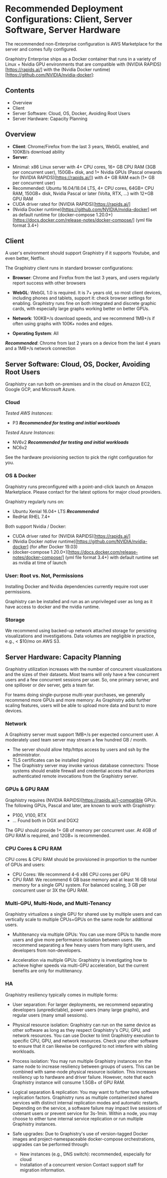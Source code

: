 <!-- Generate PDF via 

1. MacDown

2. Or, 

docker run --rm -it -v $PWD:/source jagregory/pandoc -s hardware-software.md -o hardware-software.pdf

-->



# Recommended Deployment Configurations: Client, Server Software, Server Hardware

The recommended non-Enterprise configuration is AWS Marketplace for the server and comes fully configured.

Graphistry Enterprise ships as a Docker container that runs in a variety of Linux + Nvidia GPU environments that are compatible with (NVIDIA RAPIDS)[https://rapids.ai/] with the (Nvidia Docker runtime)[https://github.com/NVIDIA/nvidia-docker]:

## Contents

* Overview
* Client
* Server Software: Cloud, OS, Docker, Avoiding Root Users
* Server Hardware: Capacity Planning

## Overview

* **Client**: Chrome/Firefox from the last 3 years, WebGL enabled, and 100KB/s download ability
* **Server**: 
- Minimal: x86 Linux server with 4+ CPU cores, 16+ GB CPU RAM (3GB per concurrent user), 150GB+ disk, and 1+ Nvidia GPUs (Pascal onwards for (NVIDIA RAPIDS)[https://rapids.ai/]) with 4+ GB RAM each (1+ GB per concurrent user)
- Recommended: Ubuntu 16.04/18.04 LTS, 4+ CPU cores, 64GB+ CPU RAM, 150GB+ disk, Nvidia Pascal or later (Volta, RTX, ...) with 12+GB GPU RAM
- CUDA driver rated for (NVIDIA RAPIDS)[https://rapids.ai/] 
- (Nvidia Docker runtime)[https://github.com/NVIDIA/nvidia-docker] set as default runtime for (docker-compose 1.20.0+)[https://docs.docker.com/release-notes/docker-compose/] (yml file format 3.4+)
 

## Client

A user's environment should support Graphistry if it supports Youtube, and even better, Netflix.

The Graphistry client runs in standard browser configurations:

* **Browser**: Chrome and Firefox from the last 3 years, and users regularly report success with other browsers

* **WebGL**: WebGL 1.0 is required. It is 7+ years old, so most client devices, including phones and tablets, support it: check browser settings for enabling. Graphistry runs fine on both integrated and discrete graphic cards, with especially large graphs working better on better GPUs.

* **Network**: 100KB+/s download speeds, and we recommend 1MB+/s if often using graphs with 100K+ nodes and edges. 

* **Operating System**: All

***Recommended***: Chrome from last 2 years on a device from the last 4 years and a 1MB+/s network connection


## Server Software: Cloud, OS, Docker, Avoiding Root Users

Graphistry can run both on-premises and in the cloud on Amazon EC2, Google GCP, and Microsoft Azure.

### Cloud

*Tested AWS Instances*:

* P3 ***Recommended for testing and initial workloads***

*Tested Azure Instances*:

* NV6v2 ***Recommended for testing and initial workloads***
* NC6v2

See the hardware provisioning section to pick the right configuration for you.

### OS & Docker

Graphistry runs preconfigured with a point-and-click launch on Amazon Marketplace. Please contact for the latest options for major cloud providers.

Graphistry regularly runs on:

* Ubuntu Xenial 16.04+ LTS ***Recommended***
* RedHat RHEL 7.4+

Both support Nvidia / Docker:

* CUDA driver rated for (NVIDIA RAPIDS)[https://rapids.ai/] 
* (Nvidia Docker *native* runtime)[https://github.com/NVIDIA/nvidia-docker]  (for after Docker 19.03)
* (docker-compose 1.20.0+)[https://docs.docker.com/release-notes/docker-compose/] (yml file format 3.4+) with default runtime set as nvidia at time of launch



### User: Root vs. Not, Permissions

Installing Docker and Nvidia dependencies currently require root user permissions.

Graphistry can be installed and run as an unprivileged user as long as it have access to docker and the nvidia runtime. 

### Storage

We recommend using backed-up network attached storage for persisting visualizations and investigations. Data volumes are negligible in practice, e.g., < $10/mo on AWS S3.

## Server Hardware:  Capacity Planning

Graphistry utilization increases with the number of concurrent visualizations and the sizes of their datasets. 
Most teams will only have a few concurrent users and a few concurrent sessions per user. So, one primary server, and one spillover or dev server, gets a team far.

For teams doing single-purpose multi-year purchases, we generally recommend more GPUs and more memory: As Graphistry adds further scaling features, users will be able to upload more data and burst to more devices. 


### Network

A Graphistry server must support 1MB+/s per expected concurrent user. A moderately used team server may stream a few hundred GB / month.

* The server should allow http/https access by users and ssh by the administrator.
* TLS certificates can be installed (nginx)
* The Graphistry server may invoke various database connectors: Those systems should enable firewall and credential access that authorizes authenticated remote invocations from the Graphistry server.

### GPUs & GPU RAM

Graphistry requires (NVIDIA RAPIDS)[https://rapids.ai/]-compatible  GPUs. The following GPUs, Pascal and later, are known to work with Graphistry:

* P100, V100, RTX
* ... Found both in DGX and DGX2

The GPU should provide 1+ GB of memory per concurrent user. At 4GB of GPU RAM is required, and 12GB+ is recommended. 

### CPU Cores & CPU RAM

CPU cores & CPU RAM should be provisioned in proportion to the number of GPUs and users:

* CPU Cores: We recommend 4-6 x86 CPU cores per GPU
* CPU RAM: We recommend 6 GB base memory and at least 16 GB total memory for a single GPU system. For balanced scaling, 3 GB per concurrent user or 3X the GPU RAM.


### Multi-GPU, Multi-Node, and Multi-Tenancy

Graphistry virtualizes a single GPU for shared use by multiple users and can vertically scale to multiple CPUs+GPUs on the same node for additional users. 

* Multitenancy via multiple GPUs: You can use more GPUs to handle more users and give more performance isolation between users. We recommend separating a few heavy users from many light users, and developers from non-developers.

* Acceleration via multiple GPUs: Graphistry is investigating how to achieve higher speeds via multi-GPU acceleration, but the current benefits are only for multitenancy.

### HA

Graphistry resiliency typically comes in multiple forms:

* User separation: For larger deployments, we recommend separating developers (unpredictable), power users (many large graphs), and regular users (many small sessions).

* Physical resource isolation: Graphistry can run on the same device as other software as long as they respect Graphistry's  CPU, GPU, and network resources. You can use Docker to limit Graphistry execution to specific CPU, GPU, and network resources. Check your other software to ensure that it can likewise be configured to not interfere with sibling workloads. 

* Process isolation: You may run multiple Graphistry instances on the same node to increase resiliency between groups of users. This can be combined with same-node physical resource isolation. This increases resiliency up to hardware and driver failure. However, note that each Graphistry instance will consume 1.5GB+ of GPU RAM.

* Logical separation & replication: You may want to further tune software replication factors. Graphistry runs as multiple containerized shared services with distinct internal replication modes and automatic restarts. Depending on the service, a software failure may impact live sessions of cotenant users or prevent service for 3s-1min.  Within a node, you may choose to either tune internal service replication or run multiple Graphistry instances.

* Safe upgrades: Due to Graphistry's use of version-tagged Docker images and project-namespaceable docker-compose orchestrations, upgrades can be performed through:
  * New instances (e.g., DNS switch): recommended, especially for cloud
  * Installation of a concurrent version
Contact support staff for migration information. 
